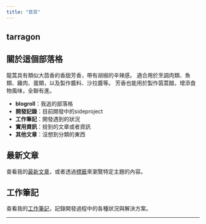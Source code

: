 ```yaml
---
title: "首頁"
---
```


## tarragon

## 關於這個部落格

龍蒿具有類似大茴香的香甜芳香，帶有胡椒的辛辣感。
適合用於烹調肉類、魚類、雞肉、蛋類，以及製作醬料、沙拉醬等。
芳香也能用於製作茵蒿醋，增添食物風味，全聯有進。

- **blogroll**：我追的部落格
- **開發記錄**：目前開發中的sideproject
- **工作筆記**：開發遇到的狀況
- **實用資訊**：撿到的文章或者資訊
- **其他文章**：沒想到分類的東西

## 最新文章

查看我的[最新文章](/posts/)，或者透過[標籤](/tags/)來瀏覽特定主題的內容。

## 工作筆記

查看我的[工作筆記](/work-log/)，記錄開發過程中的各種狀況與解決方案。

---
